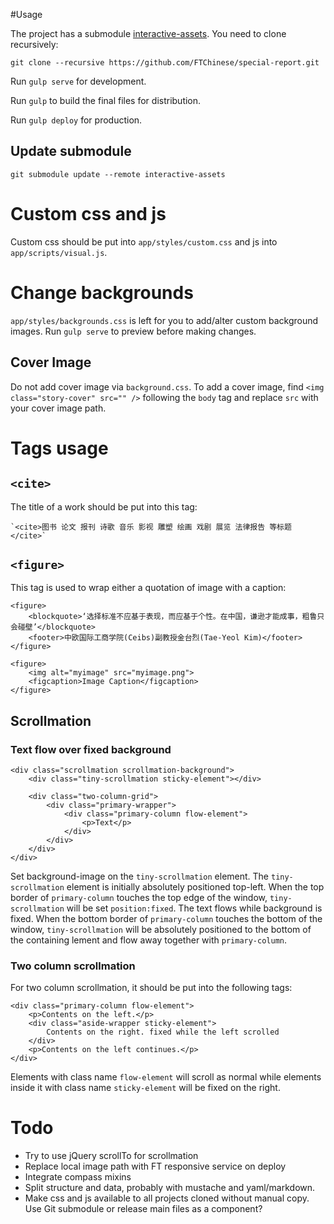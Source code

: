 #Usage

The project has a submodule [interactive-assets](https://github.com/FTChinese/interactive-assets). You need to clone recursively:

`git clone --recursive https://github.com/FTChinese/special-report.git`

Run `gulp serve` for development.

Run `gulp` to build the final files for distribution.

Run `gulp deploy` for production.

## Update submodule

    git submodule update --remote interactive-assets

# Custom css and js

Custom css should be put into `app/styles/custom.css` and js into `app/scripts/visual.js`.

# Change backgrounds

`app/styles/backgrounds.css` is left for you to add/alter custom background images. Run `gulp serve` to preview before making changes.

## Cover Image

Do not add cover image via `background.css`. To add a cover image, find `<img class="story-cover" src="" />` following the `body` tag and replace `src` with your cover image path.

# Tags usage

## `<cite>`

The title of a work should be put into this tag:

	`<cite>图书 论文 报刊 诗歌 音乐 影视 雕塑 绘画 戏剧 展览 法律报告 等标题</cite>`

## `<figure>`

This tag is used to wrap either a quotation of image with a caption:

	<figure>
	    <blockquote>‘选择标准不应基于表现，而应基于个性。在中国，谦逊才能成事，粗鲁只会碰壁’</blockquote>
	    <footer>中欧国际工商学院(Ceibs)副教授金台烈(Tae-Yeol Kim)</footer>
	</figure>

    <figure>
        <img alt="myimage" src="myimage.png">
        <figcaption>Image Caption</figcaption>
    </figure>

## Scrollmation

### Text flow over fixed background
    <div class="scrollmation scrollmation-background">                            
        <div class="tiny-scrollmation sticky-element"></div>

        <div class="two-column-grid">
            <div class="primary-wrapper">
                <div class="primary-column flow-element">
                    <p>Text</p>
                </div>
            </div>
        </div>
    </div>

Set background-image on the `tiny-scrollmation` element. The `tiny-scrollmation` element is initially absolutely positioned top-left. When the top border of `primary-column` touches the top edge of the window, `tiny-scrollmation` will be set `position:fixed`. The text flows while background is fixed. When the bottom border of `primary-column` touches the bottom of the window, `tiny-scrollmation` will be absolutely positioned to the bottom of the containing lement and flow away together with `primary-column`.

### Two column scrollmation

For two column scrollmation, it should be put into the following tags:

    <div class="primary-column flow-element">
        <p>Contents on the left.</p>
        <div class="aside-wrapper sticky-element">
            Contents on the right. fixed while the left scrolled
        </div>
        <p>Contents on the left continues.</p>
    </div>

Elements with class name `flow-element` will scroll as normal while elements inside it with class name `sticky-element` will be fixed on the right.

# Todo
- Try to use jQuery scrollTo for scrollmation
- Replace local image path with FT responsive service on deploy
- Integrate compass mixins
- Split structure and data, probably with mustache and yaml/markdown.
- Make css and js available to all projects cloned without manual copy. Use Git submodule or release main files as a component?
